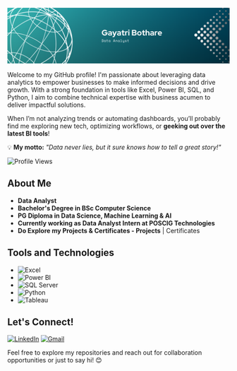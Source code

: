 ![Gayatri Bothare - Data Analyst](https://github.com/GayatriBothare/Banner/blob/main/Banner%20.png)

Welcome to my GitHub profile! I'm passionate about leveraging data analytics to empower businesses to make informed decisions and drive growth. With a strong foundation in tools like Excel, Power BI, SQL, and Python, I aim to combine technical expertise with business acumen to deliver impactful solutions.

When I’m not analyzing trends or automating dashboards, you’ll probably find me exploring new tech, optimizing workflows, or **geeking out over the latest BI tools**! 

💡 **My motto:** *"Data never lies, but it sure knows how to tell a great story!"*  

![Profile Views](https://komarev.com/ghpvc/?username=GayatriBothare&color=blue)


##  About Me

-  **Data Analyst**
-  **Bachelor's Degree in BSc Computer Science**
-  **PG Diploma in Data Science, Machine Learning & AI**
-  **Currently working as Data Analyst Intern at POSCIG Technologies**
-  **Do Explore my Projects & Certificates - <a href="https://github.com/GayatriBothare?tab=repositories" style="text-decoration: none;">Projects</a>** | <a href="https://github.com/GayatriBothare/Certificates" style="text-decoration: none;">Certificates</a>


##  Tools and Technologies  

- ![Excel](https://img.shields.io/badge/-Excel-217346?style=for-the-badge&logo=microsoft-excel&logoColor=white)  
- ![Power BI](https://img.shields.io/badge/-PowerBI-F2C811?style=for-the-badge&logo=power-bi&logoColor=black)  
- ![SQL Server](https://img.shields.io/badge/-SQL%20Server-CC2927?style=for-the-badge&logo=microsoft-sql-server&logoColor=white)  
- ![Python](https://img.shields.io/badge/-Python-3776AB?style=for-the-badge&logo=python&logoColor=white)  
- ![Tableau](https://img.shields.io/badge/-Tableau-E97627?style=for-the-badge&logo=tableau&logoColor=white)


##  Let's Connect!

[![LinkedIn](https://img.shields.io/badge/-LinkedIn-blue?style=for-the-badge&logo=linkedin)](https://linkedin.com/in/gayatri-bothare)   [![Gmail](https://img.shields.io/badge/-Email-red?style=for-the-badge&logo=gmail&logoColor=white)](mailto:gayatribothare@gmail.com)

Feel free to explore my repositories and reach out for collaboration opportunities or just to say hi! 😊
